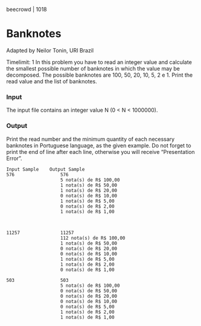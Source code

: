 beecrowd | 1018
# Banknotes

Adapted by Neilor Tonin, URI  Brazil

Timelimit: 1
In this problem you have to read an integer value and calculate the smallest possible number of banknotes in which the value may be decomposed. The possible banknotes are 100, 50, 20, 10, 5, 2 e 1. Print the read value and the list of banknotes.

### Input
The input file contains an integer value N (0 < N < 1000000).

### Output
Print the read number and the minimum quantity of each necessary banknotes in Portuguese language, as the given example. Do not forget to print the end of line after each line, otherwise you will receive “Presentation Error”.

```
Input Sample	Output Sample
576                 576
                    5 nota(s) de R$ 100,00
                    1 nota(s) de R$ 50,00
                    1 nota(s) de R$ 20,00
                    0 nota(s) de R$ 10,00
                    1 nota(s) de R$ 5,00
                    0 nota(s) de R$ 2,00
                    1 nota(s) de R$ 1,00



11257               11257
                    112 nota(s) de R$ 100,00
                    1 nota(s) de R$ 50,00
                    0 nota(s) de R$ 20,00
                    0 nota(s) de R$ 10,00
                    1 nota(s) de R$ 5,00
                    1 nota(s) de R$ 2,00
                    0 nota(s) de R$ 1,00

503                 503
                    5 nota(s) de R$ 100,00
                    0 nota(s) de R$ 50,00
                    0 nota(s) de R$ 20,00
                    0 nota(s) de R$ 10,00
                    0 nota(s) de R$ 5,00
                    1 nota(s) de R$ 2,00
                    1 nota(s) de R$ 1,00
```